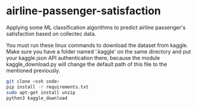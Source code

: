 # airline-passenger-satisfaction
Applying some ML classification algorithms to predict airline passenger's satisfaction based on collectec data.



You must run these linux commands to download the dataset from kaggle. Make sure you have a folder named '.kaggle' on the same directory and put your kaggle.json API authentication there, because the module kaggle_download.py will change the default path of this file to the mentioned previously.

```sh
git clone <ssh code>
pip install -r requirements.txt
sudo apt-get install unzip
python3 kaggle_download

```

